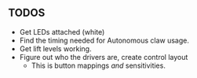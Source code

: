 TODOS
-----

 * Get LEDs attached (white)
 * Find the timing needed for Autonomous claw usage.
 * Get lift levels working.
 * Figure out who the drivers are, create control layout
    * This is button mappings *and* sensitivities.